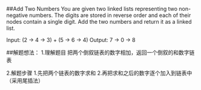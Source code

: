 
##Add Two Numbers
You are given two linked lists representing two non-negative numbers. The digits are stored in reverse order and each of their nodes contain a single digit. Add the two numbers and return it as a linked list.

Input: (2 -> 4 -> 3) + (5 -> 6 -> 4)
Output: 7 -> 0 -> 8

##解题想法：
1.理解题目
	把两个倒叙链表的数字相加，返回一个倒叙的和数字链表

2.解题步骤
	1.先把两个链表的数字求和
	2.再把求和之后的数字逐个加入到链表中（采用尾插法）



